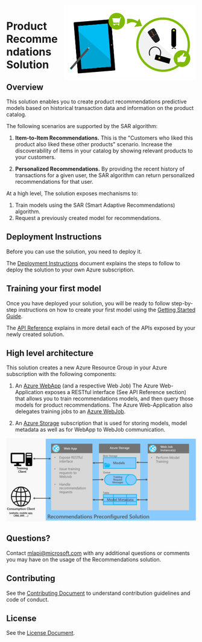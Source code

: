 <img  src="images/logo.png" align="right" height="200px">

# Product Recommendations Solution

## Overview

This solution enables you to create product recommendations predictive models based on historical transaction data and information on the product catalog.

The following scenarios are supported by the SAR algorithm:

1. **Item-to-Item Recommendations.**
This is the "Customers who liked this product also liked these other products" scenario.
Increase the discoverability of items in your catalog by showing relevant products to your customers.

2. **Personalized Recommendations.** By providing the recent history of transactions for a given user, the SAR algorithm can return personalized recommendations for that user. 


At a high level, The solution exposes mechanisms to:
1. Train models using the SAR (Smart Adaptive Recommendations) algorithm. 
2. Request a previously created model for recommendations.


## Deployment Instructions

Before you can use the solution, you need to deploy it. 

The [Deployment Instructions](doc/deployment-instructions.md) document explains the steps to follow to deploy the solution to your own Azure subscription. 

## Training your first model

Once you have deployed your solution, you will be ready to follow step-by-step instructions on how to create your first model using the [Getting Started Guide](getting-started.md).

The [API Reference](doc/api-reference.md) explains in more detail each of the APIs exposed by your newly created solution.

## High level architecture

This solution creates a new Azure Resource Group in your Azure subscription with the following components:

1. An [Azure WebApp](https://azure.microsoft.com/en-us/services/app-service/web/) (and a respective Web Job)
The Azure Web-Application exposes a RESTful interface (See API Reference section) that allows you to train
recommendations models, and then query those models for product recommendations. The Azure Web-Application also
delegates training jobs to an [Azure WebJob](https://docs.microsoft.com/en-us/azure/app-service-web/websites-webjobs-resources).

2. An [Azure Storage](https://azure.microsoft.com/en-us/services/storage) subscription that is used for storing models, 
model metadata as well as for WebApp to WebJob communication.

![Architecture Diagram](images/architecture-diagram.png)

## Questions?

Contact [mlapi@microsoft.com](mailto:mlapi@microsoft.com) with any additional questions or comments you may have on the usage of the Recommendations solution.

## Contributing
See the [Contributing Document](CONTRIBUTING.md) to understand contribution guidelines and code of conduct.

## License

See the [License Document](LICENSE.md).
